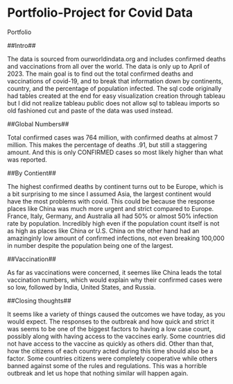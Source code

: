 # Portfolio-Project for Covid Data
Portfolio

##Intro##

The data is sourced from ourworldindata.org and includes confirmed deaths and vaccinations from all over the world. The data is only up to April of 2023. 
The main goal is to find out the total confirmed deaths and vaccinations of covid-19, and to break that information down by continents, country, and the percentage of population infected. 
The sql code originally had tables created at the end for easy visualization creation through tableau but I did not realize tableau public does not allow sql to tableau imports so old fashioned
cut and paste of the data was used instead. 

##Global Numbers##

Total confirmed cases was 764 million, with confirmed deaths at almost 7 million. This makes the percentage of deaths .91, but still a staggering amount. And this is only CONFIRMED cases so most likely
higher than what was reported. 

##By Contient##

The highest confirmed deaths by continent turns out to be Europe, which is a bit surprising to me since I assumed Asia, the largest continent would have the most problems with covid.
This could be because the response places like China was much more urgent and strict compared to Europe. France, Italy, Germany, and Australia all had 50% or almost 50% infection rate by population. Incredibly high even 
if the population count itself is not as high as places like China or U.S. China on the other hand had an amazinginly low amount of confirmed infections, not even breaking 100,000 in number despite the population being one of 
the largest. 

##Vaccination##

As far as vaccinations were concerned, it seemes like China leads the total vaccination numbers, which would explain why their confirmed cases were so low, followed by India, United States, and Russia. 

##Closing thoughts##

It seems like a variety of things caused the outcomes we have today, as you would expect. The responses to the outbreak and how quick and strict it was seems to be one of the biggest factors to having a low case count, possibly along with 
having access to the vaccines early. Some countries did not have access to the vaccine as quickly as others did. Other than that, how the citizens of each country acted during this time should also be a factor. Some countries citizens were
completely cooperative while others banned against some of the rules and regulations. This was a horrible outbreak and let us hope that nothing similar will happen again. 
